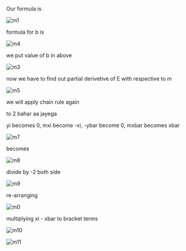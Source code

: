 Our formula is 

![m1](https://github.com/user-attachments/assets/da17ddd4-8cda-4219-b1a8-91b2bc9558d9)


formula for b is 

![m4](https://github.com/user-attachments/assets/df45b7cb-920b-48bb-a175-ad9acde77e38)


we put value of b in above

![m3](https://github.com/user-attachments/assets/eda4f3ef-f427-4cb0-95a4-a8e72c05a17a)

now we have to find out partial derivetive of E with respective to m

![m5](https://github.com/user-attachments/assets/0cf24bcc-5564-4aef-bf37-0a610698f7f2)

we will apply chain rule again

to 2 bahar aa jayega

yi becomes 0, mxi become -xi, -ybar become 0, mxbar becomes xbar

![m7](https://github.com/user-attachments/assets/ce2d9a71-e398-4c47-b23b-d26258ba1696)

becomes

![m8](https://github.com/user-attachments/assets/8f7a3994-66cf-4321-a49e-d8e907d48d4a)

divide by -2 both side

![m9](https://github.com/user-attachments/assets/7184630c-57c4-437a-9374-62aec44ff46e)

re-arranging

![m0](https://github.com/user-attachments/assets/b7559038-2a67-4d01-a3c0-93527f0f3c68)

multiplying xi - xbar to bracket terms

![m10](https://github.com/user-attachments/assets/adc379a1-95da-466d-b469-44091042447b)

![m11](https://github.com/user-attachments/assets/6329de1d-4414-4fa3-b450-31a1fbaaa1be)
